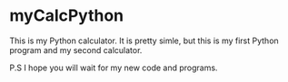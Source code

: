 # myCalcPython

This is my Python calculator. 
It is pretty simle, but this is my first Python program and my second calculator.

P.S
I hope you will wait for my new code and programs.
